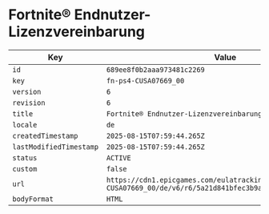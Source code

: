 # Fortnite® Endnutzer-Lizenzvereinbarung

| Key | Value |
| --- | ----- |
| `id` | `689ee8f0b2aaa973481c2269` |
| `key` | `fn-ps4-CUSA07669_00` |
| `version` | `6` |
| `revision` | `6` |
| `title` | `Fortnite® Endnutzer-Lizenzvereinbarung` |
| `locale` | `de` |
| `createdTimestamp` | `2025-08-15T07:59:44.265Z` |
| `lastModifiedTimestamp` | `2025-08-15T07:59:44.265Z` |
| `status` | `ACTIVE` |
| `custom` | `false` |
| `url` | `https://cdn1.epicgames.com/eulatracking-download/fn-ps4-CUSA07669_00/de/v6/r6/5a21d841bfec3b9aa5de8414fe63ffdd.pdf` |
| `bodyFormat` | `HTML` |
